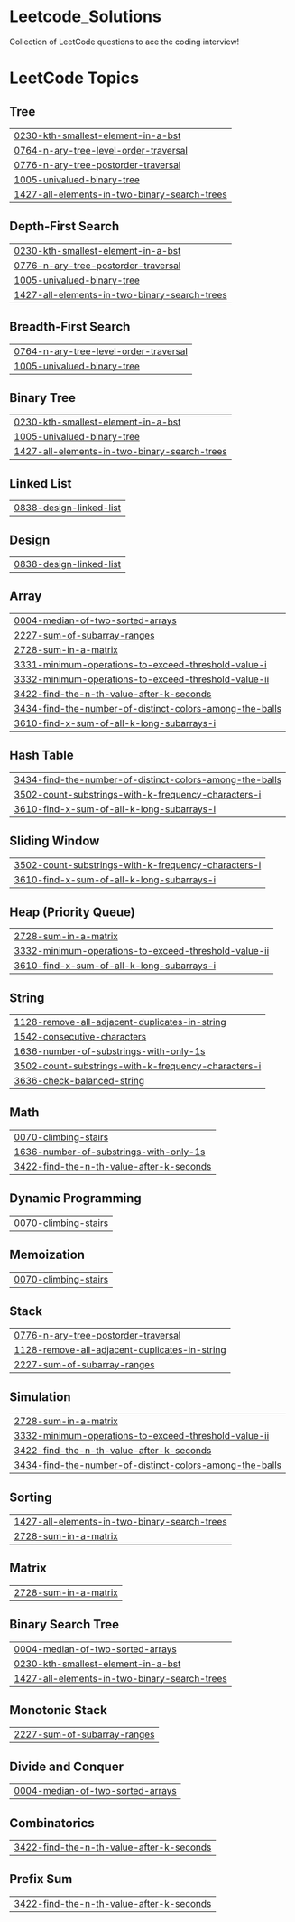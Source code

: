 # Leetcode_Solutions
Collection of LeetCode questions to ace the coding interview! 

<!---LeetCode Topics Start-->
# LeetCode Topics
## Tree
|  |
| ------- |
| [0230-kth-smallest-element-in-a-bst](https://github.com/TARAK0506/LEETCODE/tree/master/0230-kth-smallest-element-in-a-bst) |
| [0764-n-ary-tree-level-order-traversal](https://github.com/TARAK0506/LEETCODE/tree/master/0764-n-ary-tree-level-order-traversal) |
| [0776-n-ary-tree-postorder-traversal](https://github.com/TARAK0506/LEETCODE/tree/master/0776-n-ary-tree-postorder-traversal) |
| [1005-univalued-binary-tree](https://github.com/TARAK0506/LEETCODE/tree/master/1005-univalued-binary-tree) |
| [1427-all-elements-in-two-binary-search-trees](https://github.com/TARAK0506/LEETCODE/tree/master/1427-all-elements-in-two-binary-search-trees) |
## Depth-First Search
|  |
| ------- |
| [0230-kth-smallest-element-in-a-bst](https://github.com/TARAK0506/LEETCODE/tree/master/0230-kth-smallest-element-in-a-bst) |
| [0776-n-ary-tree-postorder-traversal](https://github.com/TARAK0506/LEETCODE/tree/master/0776-n-ary-tree-postorder-traversal) |
| [1005-univalued-binary-tree](https://github.com/TARAK0506/LEETCODE/tree/master/1005-univalued-binary-tree) |
| [1427-all-elements-in-two-binary-search-trees](https://github.com/TARAK0506/LEETCODE/tree/master/1427-all-elements-in-two-binary-search-trees) |
## Breadth-First Search
|  |
| ------- |
| [0764-n-ary-tree-level-order-traversal](https://github.com/TARAK0506/LEETCODE/tree/master/0764-n-ary-tree-level-order-traversal) |
| [1005-univalued-binary-tree](https://github.com/TARAK0506/LEETCODE/tree/master/1005-univalued-binary-tree) |
## Binary Tree
|  |
| ------- |
| [0230-kth-smallest-element-in-a-bst](https://github.com/TARAK0506/LEETCODE/tree/master/0230-kth-smallest-element-in-a-bst) |
| [1005-univalued-binary-tree](https://github.com/TARAK0506/LEETCODE/tree/master/1005-univalued-binary-tree) |
| [1427-all-elements-in-two-binary-search-trees](https://github.com/TARAK0506/LEETCODE/tree/master/1427-all-elements-in-two-binary-search-trees) |
## Linked List
|  |
| ------- |
| [0838-design-linked-list](https://github.com/TARAK0506/LEETCODE/tree/master/0838-design-linked-list) |
## Design
|  |
| ------- |
| [0838-design-linked-list](https://github.com/TARAK0506/LEETCODE/tree/master/0838-design-linked-list) |
## Array
|  |
| ------- |
| [0004-median-of-two-sorted-arrays](https://github.com/TARAK0506/LEETCODE/tree/master/0004-median-of-two-sorted-arrays) |
| [2227-sum-of-subarray-ranges](https://github.com/TARAK0506/LEETCODE/tree/master/2227-sum-of-subarray-ranges) |
| [2728-sum-in-a-matrix](https://github.com/TARAK0506/LEETCODE/tree/master/2728-sum-in-a-matrix) |
| [3331-minimum-operations-to-exceed-threshold-value-i](https://github.com/TARAK0506/LEETCODE/tree/master/3331-minimum-operations-to-exceed-threshold-value-i) |
| [3332-minimum-operations-to-exceed-threshold-value-ii](https://github.com/TARAK0506/LEETCODE/tree/master/3332-minimum-operations-to-exceed-threshold-value-ii) |
| [3422-find-the-n-th-value-after-k-seconds](https://github.com/TARAK0506/LEETCODE/tree/master/3422-find-the-n-th-value-after-k-seconds) |
| [3434-find-the-number-of-distinct-colors-among-the-balls](https://github.com/TARAK0506/LEETCODE/tree/master/3434-find-the-number-of-distinct-colors-among-the-balls) |
| [3610-find-x-sum-of-all-k-long-subarrays-i](https://github.com/TARAK0506/LEETCODE/tree/master/3610-find-x-sum-of-all-k-long-subarrays-i) |
## Hash Table
|  |
| ------- |
| [3434-find-the-number-of-distinct-colors-among-the-balls](https://github.com/TARAK0506/LEETCODE/tree/master/3434-find-the-number-of-distinct-colors-among-the-balls) |
| [3502-count-substrings-with-k-frequency-characters-i](https://github.com/TARAK0506/LEETCODE/tree/master/3502-count-substrings-with-k-frequency-characters-i) |
| [3610-find-x-sum-of-all-k-long-subarrays-i](https://github.com/TARAK0506/LEETCODE/tree/master/3610-find-x-sum-of-all-k-long-subarrays-i) |
## Sliding Window
|  |
| ------- |
| [3502-count-substrings-with-k-frequency-characters-i](https://github.com/TARAK0506/LEETCODE/tree/master/3502-count-substrings-with-k-frequency-characters-i) |
| [3610-find-x-sum-of-all-k-long-subarrays-i](https://github.com/TARAK0506/LEETCODE/tree/master/3610-find-x-sum-of-all-k-long-subarrays-i) |
## Heap (Priority Queue)
|  |
| ------- |
| [2728-sum-in-a-matrix](https://github.com/TARAK0506/LEETCODE/tree/master/2728-sum-in-a-matrix) |
| [3332-minimum-operations-to-exceed-threshold-value-ii](https://github.com/TARAK0506/LEETCODE/tree/master/3332-minimum-operations-to-exceed-threshold-value-ii) |
| [3610-find-x-sum-of-all-k-long-subarrays-i](https://github.com/TARAK0506/LEETCODE/tree/master/3610-find-x-sum-of-all-k-long-subarrays-i) |
## String
|  |
| ------- |
| [1128-remove-all-adjacent-duplicates-in-string](https://github.com/TARAK0506/LEETCODE/tree/master/1128-remove-all-adjacent-duplicates-in-string) |
| [1542-consecutive-characters](https://github.com/TARAK0506/LEETCODE/tree/master/1542-consecutive-characters) |
| [1636-number-of-substrings-with-only-1s](https://github.com/TARAK0506/LEETCODE/tree/master/1636-number-of-substrings-with-only-1s) |
| [3502-count-substrings-with-k-frequency-characters-i](https://github.com/TARAK0506/LEETCODE/tree/master/3502-count-substrings-with-k-frequency-characters-i) |
| [3636-check-balanced-string](https://github.com/TARAK0506/LEETCODE/tree/master/3636-check-balanced-string) |
## Math
|  |
| ------- |
| [0070-climbing-stairs](https://github.com/TARAK0506/LEETCODE/tree/master/0070-climbing-stairs) |
| [1636-number-of-substrings-with-only-1s](https://github.com/TARAK0506/LEETCODE/tree/master/1636-number-of-substrings-with-only-1s) |
| [3422-find-the-n-th-value-after-k-seconds](https://github.com/TARAK0506/LEETCODE/tree/master/3422-find-the-n-th-value-after-k-seconds) |
## Dynamic Programming
|  |
| ------- |
| [0070-climbing-stairs](https://github.com/TARAK0506/LEETCODE/tree/master/0070-climbing-stairs) |
## Memoization
|  |
| ------- |
| [0070-climbing-stairs](https://github.com/TARAK0506/LEETCODE/tree/master/0070-climbing-stairs) |
## Stack
|  |
| ------- |
| [0776-n-ary-tree-postorder-traversal](https://github.com/TARAK0506/LEETCODE/tree/master/0776-n-ary-tree-postorder-traversal) |
| [1128-remove-all-adjacent-duplicates-in-string](https://github.com/TARAK0506/LEETCODE/tree/master/1128-remove-all-adjacent-duplicates-in-string) |
| [2227-sum-of-subarray-ranges](https://github.com/TARAK0506/LEETCODE/tree/master/2227-sum-of-subarray-ranges) |
## Simulation
|  |
| ------- |
| [2728-sum-in-a-matrix](https://github.com/TARAK0506/LEETCODE/tree/master/2728-sum-in-a-matrix) |
| [3332-minimum-operations-to-exceed-threshold-value-ii](https://github.com/TARAK0506/LEETCODE/tree/master/3332-minimum-operations-to-exceed-threshold-value-ii) |
| [3422-find-the-n-th-value-after-k-seconds](https://github.com/TARAK0506/LEETCODE/tree/master/3422-find-the-n-th-value-after-k-seconds) |
| [3434-find-the-number-of-distinct-colors-among-the-balls](https://github.com/TARAK0506/LEETCODE/tree/master/3434-find-the-number-of-distinct-colors-among-the-balls) |
## Sorting
|  |
| ------- |
| [1427-all-elements-in-two-binary-search-trees](https://github.com/TARAK0506/LEETCODE/tree/master/1427-all-elements-in-two-binary-search-trees) |
| [2728-sum-in-a-matrix](https://github.com/TARAK0506/LEETCODE/tree/master/2728-sum-in-a-matrix) |
## Matrix
|  |
| ------- |
| [2728-sum-in-a-matrix](https://github.com/TARAK0506/LEETCODE/tree/master/2728-sum-in-a-matrix) |
## Binary Search Tree
|  |
| ------- |
| [0004-median-of-two-sorted-arrays](https://github.com/TARAK0506/LEETCODE/tree/master/0004-median-of-two-sorted-arrays) |
| [0230-kth-smallest-element-in-a-bst](https://github.com/TARAK0506/LEETCODE/tree/master/0230-kth-smallest-element-in-a-bst) |
| [1427-all-elements-in-two-binary-search-trees](https://github.com/TARAK0506/LEETCODE/tree/master/1427-all-elements-in-two-binary-search-trees) |
## Monotonic Stack
|  |
| ------- |
| [2227-sum-of-subarray-ranges](https://github.com/TARAK0506/LEETCODE/tree/master/2227-sum-of-subarray-ranges) |
## Divide and Conquer
|  |
| ------- |
| [0004-median-of-two-sorted-arrays](https://github.com/TARAK0506/LEETCODE/tree/master/0004-median-of-two-sorted-arrays) |
## Combinatorics
|  |
| ------- |
| [3422-find-the-n-th-value-after-k-seconds](https://github.com/TARAK0506/LEETCODE/tree/master/3422-find-the-n-th-value-after-k-seconds) |
## Prefix Sum
|  |
| ------- |
| [3422-find-the-n-th-value-after-k-seconds](https://github.com/TARAK0506/LEETCODE/tree/master/3422-find-the-n-th-value-after-k-seconds) |
<!---LeetCode Topics End-->